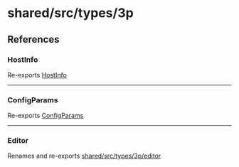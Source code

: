 # shared/src/types/3p

## References

### HostInfo

Re-exports [HostInfo](HostInfo.types/type-aliases/host-info.md)

***

### ConfigParams

Re-exports [ConfigParams](HostInfo.types/type-aliases/config-params.md)

***

### Editor

Renames and re-exports [shared/src/types/3p/editor](editor/index.md)
